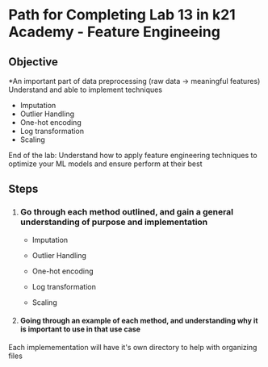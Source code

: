 # Path for Completing Lab 13 in k21 Academy - Feature Engineeing

## Objective
*An important part of data preprocessing (raw data -> meaningful features)
Understand and able to implement techniques
- Imputation
- Outlier Handling
- One-hot encoding
- Log transformation
- Scaling

End of the lab: Understand how to apply feature engineering techniques to optimize your ML models and ensure perform at their best

## Steps
1) ### Go through each method outlined, and gain a general understanding of purpose and implementation
    - Imputation

    - Outlier Handling

    - One-hot encoding

    - Log transformation

    - Scaling

2) #### Going through an example of each method, and understanding why it is important to use in that use case

Each implemementation will have it's own directory to help with organizing files


